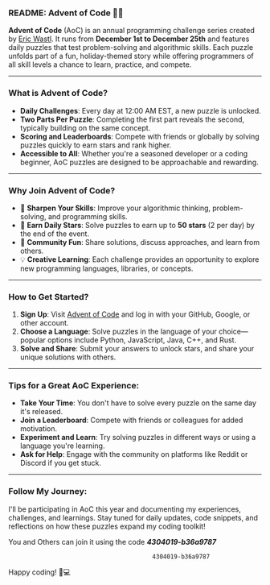 ### README: Advent of Code 🎄✨

**Advent of Code** (AoC) is an annual programming challenge series created by [Eric Wastl](https://adventofcode.com). It runs from **December 1st to December 25th** and features daily puzzles that test problem-solving and algorithmic skills. Each puzzle unfolds part of a fun, holiday-themed story while offering programmers of all skill levels a chance to learn, practice, and compete.

---

### **What is Advent of Code?**

- **Daily Challenges**: Every day at 12:00 AM EST, a new puzzle is unlocked.
- **Two Parts Per Puzzle**: Completing the first part reveals the second, typically building on the same concept.
- **Scoring and Leaderboards**: Compete with friends or globally by solving puzzles quickly to earn stars and rank higher.
- **Accessible to All**: Whether you're a seasoned developer or a coding beginner, AoC puzzles are designed to be approachable and rewarding.

---

### **Why Join Advent of Code?**

- 🧠 **Sharpen Your Skills**: Improve your algorithmic thinking, problem-solving, and programming skills.
- 🌟 **Earn Daily Stars**: Solve puzzles to earn up to **50 stars** (2 per day) by the end of the event.
- 🤝 **Community Fun**: Share solutions, discuss approaches, and learn from others.
- 💡 **Creative Learning**: Each challenge provides an opportunity to explore new programming languages, libraries, or concepts.

---

### **How to Get Started?**

1. **Sign Up**: Visit [Advent of Code](https://adventofcode.com) and log in with your GitHub, Google, or other account.
2. **Choose a Language**: Solve puzzles in the language of your choice—popular options include Python, JavaScript, Java, C++, and Rust.
3. **Solve and Share**: Submit your answers to unlock stars, and share your unique solutions with others.


---

### **Tips for a Great AoC Experience**:

- **Take Your Time**: You don't have to solve every puzzle on the same day it's released.
- **Join a Leaderboard**: Compete with friends or colleagues for added motivation.
- **Experiment and Learn**: Try solving puzzles in different ways or using a language you're learning.
- **Ask for Help**: Engage with the community on platforms like Reddit or Discord if you get stuck.

---

### **Follow My Journey**:

I'll be participating in AoC this year and documenting my experiences, challenges, and learnings. Stay tuned for daily updates, code snippets, and reflections on how these puzzles expand my coding toolkit!

You and Others can join it using the code ***4304019-b36a9787***
      
                                            4304019-b36a9787
    
Happy coding! 🎄💻

